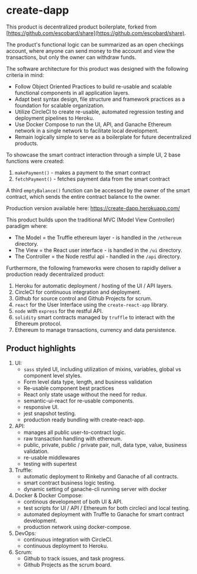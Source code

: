 # create-dapp

This product is decentralized product boilerplate, forked from [https://github.com/escobard/share](https://github.com/escobard/share).

The product's functional logic can be summarized as an open checkings account, where anyone can send money to the account and view the transactions, but only the owner can withdraw funds.

The software architecture for this product was designed with the following criteria in mind:

- Follow Object Oriented Practices to build re-usable and scalable functional components in all application layers.
- Adapt best syntax design, file structure and framework practices as a foundation for scalable organization.
- Utilize CircleCI to create re-usable, automated regression testing and deployment pipelines to Heroku.
- Use Docker Compose to run the UI, API, and Ganache Ethereum network in a single network to facilitate local development.
- Remain logically simple to serve as a boilerplate for future decentralized products.


To showcase the smart contract interaction through a simple UI, 2 base functions were created:

1) `makePayment()` - makes a payment to the smart contract
2) `fetchPayment()` - fetches payment data from the smart contract

A third `emptyBalance()` function can be accessed by the owner of the smart contract, which sends the entire contract balance to the owner. 

Production version available here: https://create-dapp.herokuapp.com/

This product builds upon the traditional MVC (Model View Controller) paradigm where:
   - The Model = the Truffle ethereum layer - is handled in the `/ethereum` directory.
   - The View = the React user interface - is handled in the `/ui` directory.
   - The Controller = the Node restful api  - handled in the `/api` directory.

Furthermore, the following frameworks were chosen to rapidly deliver a production ready decentralized product:

1) Heroku for automatic deployment / hosting of the UI / API layers.
2) CircleCI for continuous integration and deployment.
2) Github for source control and Github Projects for scrum.
2) `react` for the User Interface using the `create-react-app` library.
3) `node` with `express` for the restful API.
5) `solidity` smart contracts managed by `truffle` to interact with the Ethereum protocol.
6) Ethereum to manage transactions, currency and data persistence.

## Product highlights

1) UI:
    - `sass` styled UI, including utilization of mixins, variables, global vs component level styles.
    - Form level data type, length, and business validation
    - Re-usable component best practices
    - React only state usage without the need for redux.
    - semantic-ui-react for re-usable components.
    - responsive UI.
    - jest snapshot testing.
    - production ready bundling with create-react-app.
2) API: 
    - manages all public user-to-contract logic.
    - raw transaction handling with ethereum.
    - public, private, public / private pair, null, data type, value, business validation.
    - re-usable middlewares
    - testing with supertest
4) Truffle:
    - automatic deployment to Rinkeby and Ganache of all contracts.
    - smart contract business logic testing.
    - dynamic setting of ganache-cli running server with docker
5) Docker & Docker Compose:
    - continous development of both UI & API.
    - test scripts for UI / API / Ethereum for both circleci and local testing.
    - automated deployment with Truffle to Ganache for smart contract development.
    - production network using docker-compose.
6) DevOps:
    - continuous integration with CircleCI.
    - continuous deployment to Heroku.
7) Scrum:
    - Github to track issues, and task progress.
    - Github Projects as the scrum board.